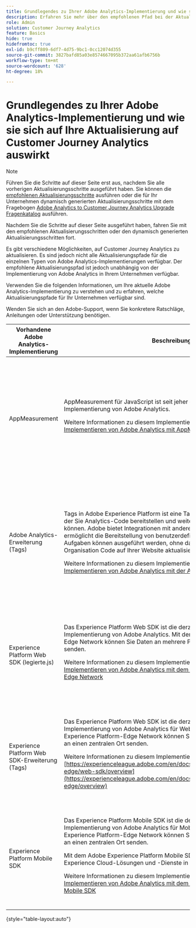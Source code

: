 ```yaml
---
title: Grundlegendes zu Ihrer Adobe Analytics-Implementierung und wie sie sich auf Ihre Aktualisierung auf Customer Journey Analytics auswirkt
description: Erfahren Sie mehr über den empfohlenen Pfad bei der Aktualisierung von Adobe Analytics auf Customer Journey Analytics.
role: Admin
solution: Customer Journey Analytics
feature: Basics
hide: true
hidefromtoc: true
exl-id: b9cff809-6df7-4d75-9bc1-0cc12074d355
source-git-commit: 3827bafd85a03e8574667095b372aa61afb6756b
workflow-type: tm+mt
source-wordcount: '628'
ht-degree: 18%

---
```


# Grundlegendes zu Ihrer Adobe Analytics-Implementierung und wie sie sich auf Ihre Aktualisierung auf Customer Journey Analytics auswirkt

>[!NOTE]
> 
>Führen Sie die Schritte auf dieser Seite erst aus, nachdem Sie alle vorherigen Aktualisierungsschritte ausgeführt haben. Sie können die [empfohlenen Aktualisierungsschritte](/help/getting-started/cja-upgrade/cja-upgrade-recommendations.md#recommended-upgrade-steps-for-most-organizations) ausführen oder die für Ihr Unternehmen dynamisch generierten Aktualisierungsschritte mit dem Fragebogen [Adobe Analytics to Customer Journey Analytics Upgrade Fragenkatalog](https://gigazelle.github.io/cja-ttv/) ausführen.
>
>Nachdem Sie die Schritte auf dieser Seite ausgeführt haben, fahren Sie mit den empfohlenen Aktualisierungsschritten oder den dynamisch generierten Aktualisierungsschritten fort.

Es gibt verschiedene Möglichkeiten, auf Customer Journey Analytics zu aktualisieren. Es sind jedoch nicht alle Aktualisierungspfade für die einzelnen Typen von Adobe Analytics-Implementierungen verfügbar. Der empfohlene Aktualisierungspfad ist jedoch unabhängig von der Implementierung von Adobe Analytics in Ihrem Unternehmen verfügbar.

Verwenden Sie die folgenden Informationen, um Ihre aktuelle Adobe Analytics-Implementierung zu verstehen und zu erfahren, welche Aktualisierungspfade für Ihr Unternehmen verfügbar sind.

Wenden Sie sich an den Adobe-Support, wenn Sie konkretere Ratschläge, Anleitungen oder Unterstützung benötigen.

| Vorhandene Adobe Analytics-Implementierung | Beschreibung | Verfügbare Aktualisierungswege |
|---------|----------|----------|
| AppMeasurement | AppMeasurement für JavaScript ist seit jeher eine gängige Methode zur Implementierung von Adobe Analytics.<p>Weitere Informationen zu diesem Implementierungstyp finden Sie unter [Implementieren von Adobe Analytics mit AppMeasurement für JavaScript](https://experienceleague.adobe.com/en/docs/analytics/implementation/js/overview)</p> | <ul><li>(Empfohlen) Neue Implementierung des Experience Platform Web SDK mit dem Analytics Source Connector</li><li>Neue Implementierung des Experience Platform Web SDK</li><li>Migrieren von Adobe Analytics zum Web SDK</li><li>Analytics-Quell-Connector</li></ul> |
| Adobe Analytics-Erweiterung (Tags) | <p>Tags in Adobe Experience Platform ist eine Tag-Management-Lösung, mit der Sie Analytics-Code bereitstellen und weitere Tagging-Vorgaben erfüllen können. Adobe bietet Integrationen mit anderen Lösungen und Produkten und ermöglicht die Bereitstellung von benutzerdefiniertem Code. Alle diese Aufgaben können ausgeführt werden, ohne dass Entwicklungsteams in Ihrer Organisation Code auf Ihrer Website aktualisieren müssen.</p><p>Weitere Informationen zu diesem Implementierungstyp finden Sie unter [Implementieren von Adobe Analytics mit der Analytics-Erweiterung](https://experienceleague.adobe.com/en/docs/analytics/implementation/launch/overview)</p> | <ul><li>(Empfohlen) Neue Implementierung des Experience Platform Web SDK mit dem Analytics Source Connector</li><li>Neue Implementierung des Experience Platform Web SDK</li><li>Migrieren von Adobe Analytics zum Web SDK</li><li>Analytics-Quell-Connector</li></ul> |
| Experience Platform Web SDK (legierte.js) | Das Experience Platform Web SDK ist die derzeit empfohlene Adobe zur Implementierung von Adobe Analytics. Mit dem Adobe Experience Platform-Edge Network können Sie Daten an mehrere Produkte an einen zentralen Ort senden. <p>Weitere Informationen zu diesem Implementierungstyp finden Sie unter [Implementieren von Adobe Analytics mit dem Adobe Experience Platform-Edge Network](https://experienceleague.adobe.com/en/docs/analytics/implementation/aep-edge/overview)</p> | <ul><li>(Empfohlen) Neue Implementierung des Experience Platform Web SDK mit dem Analytics Source Connector</li><li>Konfigurieren der Adobe Analytics Web SDK-Implementierung zum Senden von Daten an Platform</li></ul> |
| Experience Platform Web SDK-Erweiterung (Tags) | Das Experience Platform Web SDK ist die derzeit empfohlene Adobe zur Implementierung von Adobe Analytics für Webdaten. Mit dem Adobe Experience Platform-Edge Network können Sie Daten an mehrere Produkte an einen zentralen Ort senden. <p>Weitere Informationen zu diesem Implementierungstyp finden Sie unter [https://experienceleague.adobe.com/en/docs/analytics/implementation/aep-edge/web-sdk/overview](https://experienceleague.adobe.com/en/docs/analytics/implementation/aep-edge/overview)</p> | <ul><li>(Empfohlen) Neue Implementierung des Experience Platform Web SDK mit dem Analytics Source Connector</li><li>Konfigurieren der Adobe Analytics Web SDK-Implementierung zum Senden von Daten an Platform</li></ul> |
| Experience Platform Mobile SDK | Das Experience Platform Mobile SDK ist die derzeit empfohlene Adobe zur Implementierung von Adobe Analytics für Mobildaten. Mit dem Adobe Experience Platform-Edge Network können Sie Daten an mehrere Produkte an einen zentralen Ort senden.<p>Mit dem Adobe Experience Platform Mobile SDK können Sie Adobe Experience Cloud-Lösungen und -Dienste in Ihren mobilen Apps nutzen. </p><p>Weitere Informationen zu diesem Implementierungstyp finden Sie unter [Implementieren von Adobe Analytics mit dem Adobe Experience Platform Mobile SDK](https://experienceleague.adobe.com/en/docs/analytics/implementation/aep-edge/mobile-sdk/overview)</p> | <ul><li>(Empfohlen) Neue Implementierung des Experience Platform Web SDK mit dem Analytics Source Connector</li><li>Konfigurieren der Adobe Analytics Web SDK-Implementierung zum Senden von Daten an Platform</li></ul> |

{style="table-layout:auto"}
